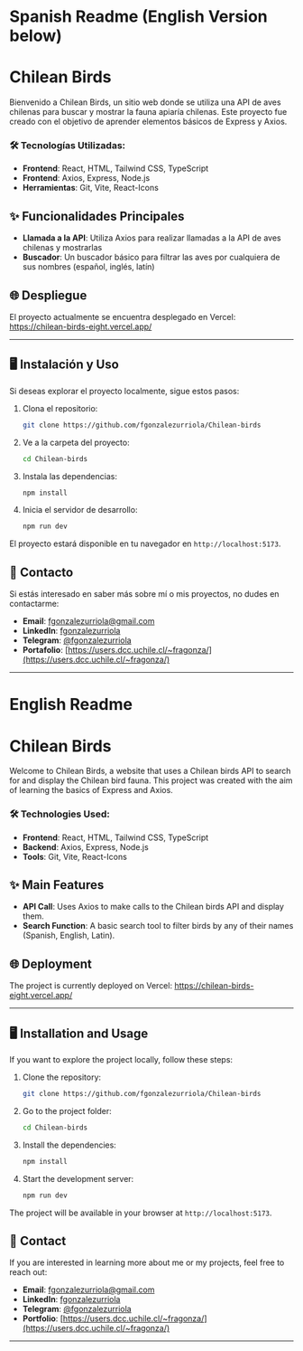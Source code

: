 # Spanish Readme (English Version below)

# Chilean Birds

Bienvenido a Chilean Birds, un sitio web donde se utiliza una API de aves chilenas para buscar y mostrar la fauna apiaría chilenas. Este proyecto fue creado con el objetivo de aprender elementos básicos de Express y Axios.

### 🛠️ Tecnologías Utilizadas:

- **Frontend**: React, HTML, Tailwind CSS, TypeScript
- **Frontend**: Axios, Express, Node.js
- **Herramientas**: Git, Vite, React-Icons




## ✨ Funcionalidades Principales

- **Llamada a la API**: Utiliza Axios para realizar llamadas a la API de aves chilenas y mostrarlas
- **Buscador**: Un buscador básico para filtrar las aves por cualquiera de sus nombres (español, inglés, latín)

## 🌐 Despliegue
El proyecto actualmente se encuentra desplegado en Vercel: https://chilean-birds-eight.vercel.app/

---

## 🖥️ Instalación y Uso

Si deseas explorar el proyecto localmente, sigue estos pasos:

1. Clona el repositorio:

   ```bash
   git clone https://github.com/fgonzalezurriola/Chilean-birds
   ```

2. Ve a la carpeta del proyecto:

   ```bash
   cd Chilean-birds
   ```

3. Instala las dependencias:

   ```bash
   npm install
   ```

4. Inicia el servidor de desarrollo:

   ```bash
   npm run dev
   ```

El proyecto estará disponible en tu navegador en `http://localhost:5173`.


## 📧 Contacto

Si estás interesado en saber más sobre mí o mis proyectos, no dudes en contactarme:

- **Email**: [fgonzalezurriola@gmail.com](mailto:fgonzalezurriola@gmail.com)
- **LinkedIn**: [fgonzalezurriola](https://www.linkedin.com/in/fgonzalezurriola/)
- **Telegram**: [@fgonzalezurriola](https://t.me/fgonzalezurriola)
- **Portafolio**: [https://users.dcc.uchile.cl/~fragonza/](https://users.dcc.uchile.cl/~fragonza/)

---
 
# English Readme

# Chilean Birds

Welcome to Chilean Birds, a website that uses a Chilean birds API to search for and display the Chilean bird fauna. This project was created with the aim of learning the basics of Express and Axios.

### 🛠️ Technologies Used:

- **Frontend**: React, HTML, Tailwind CSS, TypeScript
- **Backend**: Axios, Express, Node.js
- **Tools**: Git, Vite, React-Icons

## ✨ Main Features

- **API Call**: Uses Axios to make calls to the Chilean birds API and display them.
- **Search Function**: A basic search tool to filter birds by any of their names (Spanish, English, Latin).

## 🌐 Deployment
The project is currently deployed on Vercel: https://chilean-birds-eight.vercel.app/

---

## 🖥️ Installation and Usage

If you want to explore the project locally, follow these steps:

1. Clone the repository:

   ```bash
   git clone https://github.com/fgonzalezurriola/Chilean-birds
   ```

2. Go to the project folder:

   ```bash
   cd Chilean-birds
   ```

3. Install the dependencies:

   ```bash
   npm install
   ```

4. Start the development server:

   ```bash
   npm run dev
   ```

The project will be available in your browser at `http://localhost:5173`.

## 📧 Contact

If you are interested in learning more about me or my projects, feel free to reach out:

- **Email**: [fgonzalezurriola@gmail.com](mailto:fgonzalezurriola@gmail.com)
- **LinkedIn**: [fgonzalezurriola](https://www.linkedin.com/in/fgonzalezurriola/)
- **Telegram**: [@fgonzalezurriola](https://t.me/fgonzalezurriola)
- **Portfolio**: [https://users.dcc.uchile.cl/~fragonza/](https://users.dcc.uchile.cl/~fragonza/)

---